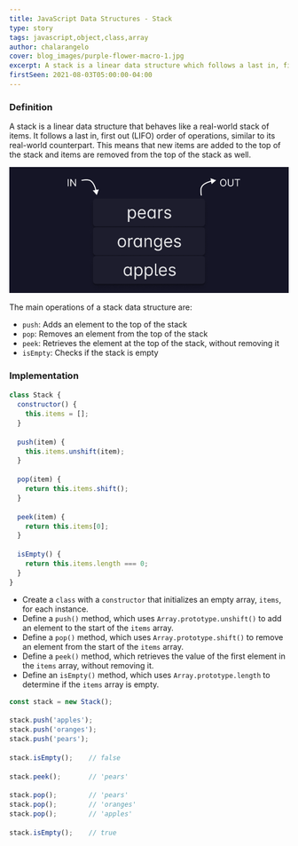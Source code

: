 ```yaml
---
title: JavaScript Data Structures - Stack
type: story
tags: javascript,object,class,array
author: chalarangelo
cover: blog_images/purple-flower-macro-1.jpg
excerpt: A stack is a linear data structure which follows a last in, first out (LIFO) order of operations.
firstSeen: 2021-08-03T05:00:00-04:00
---
```


### Definition

A stack is a linear data structure that behaves like a real-world stack of items. It follows a last in, first out (LIFO) order of operations, similar to its real-world counterpart. This means that new items are added to the top of the stack and items are removed from the top of the stack as well.

![JavaScript Stack visualization](./blog_images/ds-stack.png)

The main operations of a stack data structure are:

- `push`: Adds an element to the top of the stack
- `pop`: Removes an element from the top of the stack
- `peek`: Retrieves the element at the top of the stack, without removing it
- `isEmpty`: Checks if the stack is empty

### Implementation

```js
class Stack {
  constructor() {
    this.items = [];
  }

  push(item) {
    this.items.unshift(item);
  }

  pop(item) {
    return this.items.shift();
  }

  peek(item) {
    return this.items[0];
  }

  isEmpty() {
    return this.items.length === 0;
  }
}
```

- Create a `class` with a `constructor` that initializes an empty array, `items`, for each instance.
- Define a `push()` method, which uses `Array.prototype.unshift()` to add an element to the start of the `items` array.
- Define a `pop()` method, which uses `Array.prototype.shift()` to remove an element from the start of the `items` array.
- Define a `peek()` method, which retrieves the value of the first element in the `items` array, without removing it.
- Define an `isEmpty()` method, which uses `Array.prototype.length` to determine if the `items` array is empty.

```js
const stack = new Stack();

stack.push('apples');
stack.push('oranges');
stack.push('pears');

stack.isEmpty();    // false

stack.peek();       // 'pears'

stack.pop();        // 'pears'
stack.pop();        // 'oranges'
stack.pop();        // 'apples'

stack.isEmpty();    // true
```
